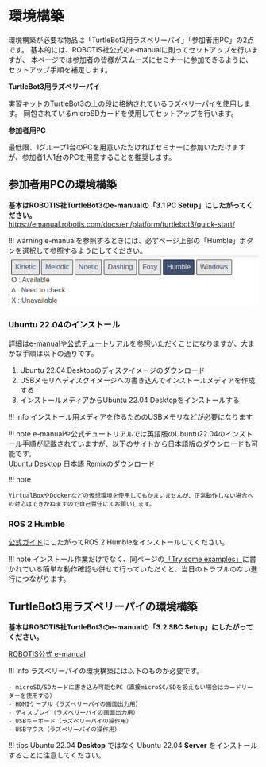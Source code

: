 # 環境構築

環境構築が必要な物品は「TurtleBot3用ラズベリーパイ」「参加者用PC」の2点です。
基本的には、ROBOTIS社公式のe-manualに則ってセットアップを行いますが、
本ページでは参加者の皆様がスムーズにセミナーに参加できるように、セットアップ手順を補足します。

**TurtleBot3用ラズベリーパイ**

実習キットのTurtleBot3の上の段に格納されているラズベリーパイを使用します。
同包されているmicroSDカードを使用してセットアップを行います。

**参加者用PC**

最低限、1グループ1台のPCを用意いただければセミナーに参加いただけますが、参加者1人1台のPCを用意することを推奨します。

## 参加者用PCの環境構築

**基本はROBOTIS社TurtleBot3のe-manualの「3.1 PC Setup」にしたがってください。**  
https://emanual.robotis.com/docs/en/platform/turtlebot3/quick-start/

!!! warning
    e-manualを参照するときには、必ずページ上部の「Humble」ボタンを選択して参照するようにしてください。
    ![alt text](images/emanual_distro_select.png)

### Ubuntu 22.04のインストール

詳細は[e-manual](https://emanual.robotis.com/docs/en/platform/turtlebot3/quick-start/)や[公式チュートリアル](https://ubuntu.com/tutorials/install-ubuntu-desktop#1-overview)を参照いただくことになりますが、大まかな手順は以下の通りです。

1. Ubuntu 22.04 Desktopのディスクイメージのダウンロード
2. USBメモリへディスクイメージへの書き込んでインストールメディアを作成する
3. インストールメディアからUbuntu 22.04 Desktopをインストールする

!!! info
    インストール用メディアを作るためのUSBメモリなどが必要になります

!!! note
    e-manualや公式チュートリアルでは英語版のUbuntu22.04のインストール手順が記載されていますが、以下のサイトから日本語版のダウンロードも可能です。  
    [Ubuntu Desktop 日本語 Remixのダウンロード](https://www.ubuntulinux.jp/download/ja-remix)


!!! note

    VirtualBoxやDockerなどの仮想環境を使用してもかまいませんが、正常動作しない場合への対応はできかねますので自己責任にてお願いします。


### ROS 2 Humble

[公式ガイド](https://docs.ros.org/en/humble/Installation/Ubuntu-Install-Debians.html)にしたがってROS 2 Humbleをインストールしてください。  

!!! note
    インストール作業だけでなく、同ページの[「Try some examples」](https://docs.ros.org/en/humble/Installation/Ubuntu-Install-Debians.html#try-some-examples)に書かれている簡単な動作確認も併せて行っていただくと、当日のトラブルのない進行につながります。

## TurtleBot3用ラズベリーパイの環境構築

**基本はROBOTIS社TurtleBot3のe-manualの「3.2 SBC Setup」にしたがってください。**  

[ROBOTIS公式 e-manual](https://emanual.robotis.com/docs/en/platform/turtlebot3/quick-start/)

!!! info
    ラズベリーパイの環境構築には以下のものが必要です。

    - microSD/SDカードに書き込み可能なPC（直接microSC/SDを扱えない場合はカードリーダーを使用する）
    - HDMIケーブル（ラズベリーパイの画面出力用）
    - ディスプレイ（ラズベリーパイの画面出力用）
    - USBキーボード（ラズベリーパイの操作用）
    - USBマウス（ラズベリーパイの操作用）

!!! tips
    Ubuntu 22.04 **Desktop** ではなく Ubuntu 22.04 **Server** をインストールすることに注意してください。

<!-- ### 当日用PCとの直接接続

ラズベリーパイのセットアップに使用したWiFi環境は当日のセミナー会場で使用できない可能性が高いため、当日用PCと直接接続する方法を以下に示します。

**当日用PCでWiFiアクセスポイントを作成する**

1. WiFiの設定を開く（Windowsキーを押して出てくる検索画面で「wifi」と調べると出てくる）
2. WiFi設定画面の上にあるメニューを開き、「Turn On WiFi Spot...」をクリックする
3. WiFiアクセスポイントの名前とパスワードを設定し、アクセスポイントを有効化する

**ラズベリーパイを当日用PCと直接接続する**

1. WiFi設定用コマンドをインストールする `sudo apt install network-manager`
1. `sudo nano /etc/netplan/50-cloud-init.yaml`で設定を編集する
2. アクセスポイント欄に上で設定したアクセスポイントの名前とパスワードを設定する
 -->


